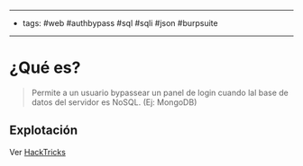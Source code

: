 --------
- tags: #web #authbypass #sql #sqli #json #burpsuite 
------
# ¿Qué es?
> Permite a un usuario bypassear un panel de login cuando lal base de datos del servidor es NoSQL. (Ej: MongoDB)

	
## Explotación

Ver [HackTricks](https://book.hacktricks.xyz/pentesting-web/nosql-injection)

